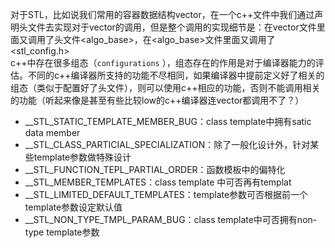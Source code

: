 对于STL，比如说我们常用的容器数据结构vector，在一个c++文件中我们通过声明头文件<vector>去实现对于vector的调用，但是整个调用的实现细节是：在vector文件里面又调用了头文件<algo_base>，在<algo_base>文件里面又调用了<stl_config.h>  
c++中存在很多组态（`configurations` ），组态存在的作用是对于编译器能力的评估。不同的c++编译器所支持的功能不尽相同，如果编译器中提前定义好了相关的组态（类似于配置好了头文件），则可以使用c++相应的功能，否则不能调用相关的功能（听起来像是甚至有些比较low的c++编译器连vector都调用不了？）  
- __STL_STATIC_TEMPLATE_MEMBER_BUG：class template中拥有satic data member  
- __STL_CLASS_PARTICIAL_SPECIALIZATION：除了一般化设计外，针对某些template参数做特殊设计  
- __STL_FUNCTION_TEPL_PARTIAL_ORDER：函数模板中的偏特化  
- __STL_MEMBER_TEMPLATES：class template 中可否再有templat  
- __STL_LIMITED_DEFAULT_TEMPLATES：template参数可否根据前一个template参数设定默认值  
- __STL_NON_TYPE_TMPL_PARAM_BUG：class template中可否拥有non-type template参数  